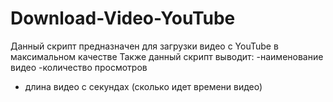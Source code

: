 # Download-Video-YouTube
Данный скрипт предназначен для загрузки видео с YouTube в максимальном качестве
Также данный скрипт выводит:
-наименование видео
-количество просмотров
- длина видео с секундах (сколько идет времени видео)
